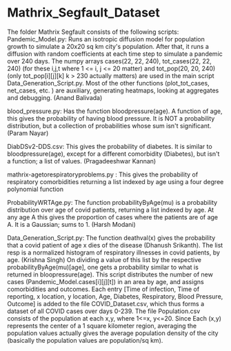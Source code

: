 # Mathrix_Segfault_Dataset
The folder Mathrix Segfault consists of the following scripts:
Pandemic_Model.py: Runs an isotropic diffusion model for population growth to simulate a 20x20 sq km city's population. After that, it runs a diffusion with random coefficients at each 
time step to simulate a pandemic over 240 days. The numpy arrays cases(22, 22, 240), tot_cases(22, 22, 240) (for these i,j,t where 1 <= i, j <= 20 matter) and tot_pop(20, 20, 240)
(only tot_pop[i][j][k] k > 230 actually matters) are used in the main script Data_Generation_Script.py. Most of the other functions (plot_tot_cases, net_cases, etc. ) are auxiliary, 
generating heatmaps, looking at aggregates and debugging. (Anand Balivada)

blood_pressure.py: Has the function bloodpressure(age). A function of age, this gives the probability of having blood pressure. It is NOT a probability distribution, but a collection of 
probabilities whose sum isn't significant. (Param Nayar)

DiabDSv2-DDS.csv: This gives the probability of diabetes. It is similar to bloodpressure(age), except for a different comorbidity (Diabetes),
but isn't a function; a list of values. (Pragadeeshwar Kannan)

mathrix-agetorespiratoryproblems.py : This gives the probability of respiratory comorbidities returning a list indexed by age using a four degree polynomial function

ProbabilityWRTAge.py: The function probabilityByAge(mu) is a probability distribution over age of covid patients, returning a list indexed by age. At any age A  this gives the 
proportion of cases where the patients are of age A. It is a Gaussian; sums to 1. (Harsh Modani)

Data_Generation_Script.py: The function deathval(x) gives the probability that a covid patient of age x dies of the disease (Dhanush Srikanth). The list resp is a normalized histogram of 
respiratory illnesses in covid patients, by age. (Krishna Singh) On dividing a value of this list by the respective probabilityByAge(mu)[age], one gets a probability similar to what is
returned in bloopressure(age). 
This script distributes the number of new cases (Pandemic_Model.cases[i][j][t]) in an area by age, and assigns comorbidities and outcomes. Each entry [Time of infection, Time of reporting, 
x location, y location, Age, Diabetes, Respiratory, Blood Pressure, Outcome] is added to the file COVID_Dataset.csv, which thus forms a dataset of all COVID cases over days 0-239.
The file Population.csv consists of the population at each x,y, where 1<=x, y<=20. Since Each (x,y) represents the center of a 1 square kilometer region, averaging the population values 
actually gives the average population density of the city (basically the population values are population/sq km). 

